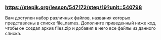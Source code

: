 ### https://stepik.org/lesson/547172/step/19?unit=540798

Вам доступен набор различных файлов, названия которых представлены в списке file_names. Дополните приведенный ниже код, чтобы он создал архив files.zip и добавил в него все файлы из данного списка.
